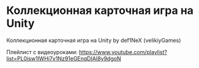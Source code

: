 # Коллекционная карточная игра на Unity
Коллекционная карточная игра на Unity by def1NeX (velikiyGames)

Плейлист с видеоуроками: https://www.youtube.com/playlist?list=PL0isw1lWHi7v1Nz91eGEnqDIAI8y9dgoN
